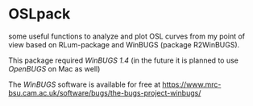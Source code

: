 # OSLpack

some useful functions to analyze and plot OSL curves from my point of view based on RLum-package and WinBUGS (package R2WinBUGS).

This package required _WinBUGS 1.4_
(in the future it is planned to use _OpenBUGS_ on Mac as well)

The _WinBUGS_ software is available for free at
https://www.mrc-bsu.cam.ac.uk/software/bugs/the-bugs-project-winbugs/

